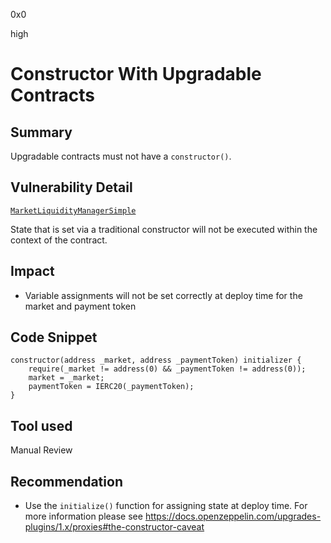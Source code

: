 0x0

high

# Constructor With Upgradable Contracts

## Summary

Upgradable contracts must not have a `constructor()`. 

## Vulnerability Detail

[`MarketLiquidityManagerSimple`](https://github.com/sherlock-audit/2022-11-float-capital/blob/main/contracts/YieldManagers/MarketLiquidityManagerSimple.sol#L40)

State that is set via a traditional constructor will not be executed within the context of the contract.

## Impact

- Variable assignments will not be set correctly at deploy time for the market and payment token

## Code Snippet

```solidity
constructor(address _market, address _paymentToken) initializer {
    require(_market != address(0) && _paymentToken != address(0));
    market = _market;
    paymentToken = IERC20(_paymentToken);
}
```

## Tool used

Manual Review

## Recommendation

- Use the `initialize()` function for assigning state at deploy time. For more information please see https://docs.openzeppelin.com/upgrades-plugins/1.x/proxies#the-constructor-caveat 
